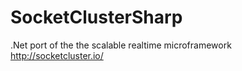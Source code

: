 # SocketClusterSharp
.Net port of the the scalable realtime microframework http://socketcluster.io/
